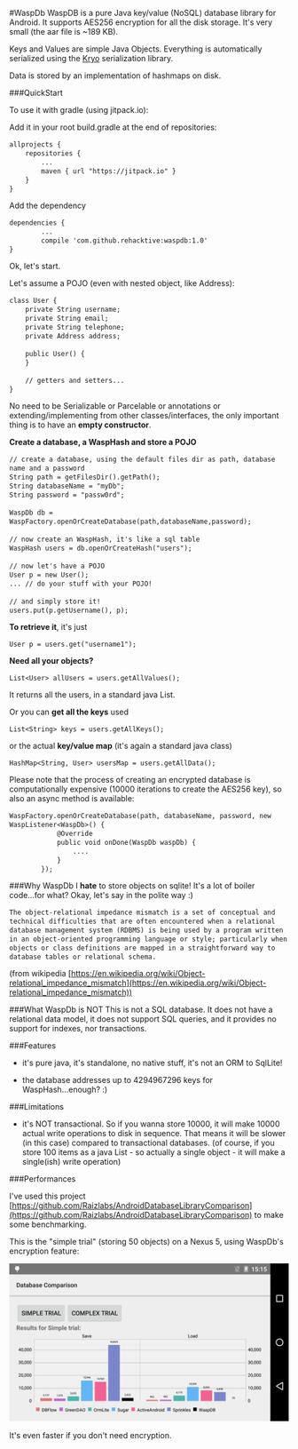 #WaspDb 
WaspDB is a pure Java key/value (NoSQL) database library for Android. It supports AES256 encryption for all the disk storage. It's very small (the aar file is ~189 KB).

Keys and Values are simple Java Objects. Everything is automatically serialized using the [Kryo]() serialization library.

Data is stored by an implementation of hashmaps on disk.


###QuickStart

To use it with gradle (using jitpack.io):

Add it in your root build.gradle at the end of repositories:



	allprojects {
		repositories {
			...
			maven { url "https://jitpack.io" }
		}
	}
	
Add the dependency

	dependencies {
			...
    	    compile 'com.github.rehacktive:waspdb:1.0'
	}

Ok, let's start.
	
Let's assume a POJO (even with nested object, like Address):

	class User {
		private String username;
		private String email;
		private String telephone;
		private Address address;
		
		public User() {
		}
		
		// getters and setters...
	}

No need to be Serializable or Parcelable or annotations or extending/implementing from other classes/interfaces, the only important thing is to have an **empty constructor**.
	
**Create a database, a WaspHash and store a POJO**

    // create a database, using the default files dir as path, database name and a password
    String path = getFilesDir().getPath();
    String databaseName = "myDb";
    String password = "passw0rd";
    
	WaspDb db = WaspFactory.openOrCreateDatabase(path,databaseName,password);
	
	// now create an WaspHash, it's like a sql table
	WaspHash users = db.openOrCreateHash("users");
	
	// now let's have a POJO
	User p = new User();
	... // do your stuff with your POJO!
	
	// and simply store it!
	users.put(p.getUsername(), p);
	

**To retrieve it**, it's just

	User p = users.get("username1");
	
**Need all your objects?**

	List<User> allUsers = users.getAllValues();
	
It returns all the users, in a standard java List.

Or you can **get all the keys** used

	List<String> keys = users.getAllKeys();

or the actual **key/value map** (it's again a standard java class)

	HashMap<String, User> usersMap = users.getAllData();

Please note that the process of creating an encrypted database is computationally expensive (10000 iterations to create the AES256 key), so also an async method is available:
	
	WaspFactory.openOrCreateDatabase(path, databaseName, password, new WaspListener<WaspDb>() {
                @Override
                public void onDone(WaspDb waspDb) {
                    ....
                }
            });

	
###Why WaspDb
I **hate** to store objects on sqlite! It's a lot of boiler code...for what?
Okay, let's say in the polite way :)

	The object-relational impedance mismatch is a set of conceptual and technical difficulties that are often encountered when a relational database management system (RDBMS) is being used by a program written in an object-oriented programming language or style; particularly when objects or class definitions are mapped in a straightforward way to database tables or relational schema. 
(from wikipedia [https://en.wikipedia.org/wiki/Object-relational_impedance_mismatch](https://en.wikipedia.org/wiki/Object-relational_impedance_mismatch))

###What WaspDb is NOT
This is not a SQL database. It does not have a relational data model, it does not support SQL queries, and it provides no support for indexes, nor transactions.

###Features
- it's pure java, it's standalone, no native stuff, it's not an ORM to SqlLite!

- the database addresses up to 4294967296 keys for WaspHash...enough? :)

###Limitations
- it's NOT transactional. So if you wanna store 10000, it will make 10000 actual write operations to disk in sequence. That means it will be slower (in this case) compared to transactional databases. (of course, if you store 100 items as a java List - so actually a single object - it will make a single(ish) write operation)


###Performances

I've used this project [https://github.com/Raizlabs/AndroidDatabaseLibraryComparison](https://github.com/Raizlabs/AndroidDatabaseLibraryComparison) to make some benchmarking.

This is the "simple trial" (storing 50 objects) on a Nexus 5, using WaspDb's encryption feature:

![image](/images/wasp_comparison.png)

It's even faster if you don't need encryption.
